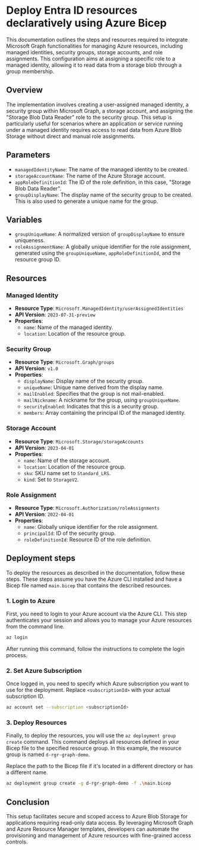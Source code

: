 # Deploy Entra ID resources declaratively using Azure Bicep

This documentation outlines the steps and resources required to integrate Microsoft Graph functionalities for managing Azure resources, including managed identities, security groups, storage accounts, and role assignments. This configuration aims at assigning a specific role to a managed identity, allowing it to read data from a storage blob through a group membership.

## Overview

The implementation involves creating a user-assigned managed identity, a security group within Microsoft Graph, a storage account, and assigning the "Storage Blob Data Reader" role to the security group. This setup is particularly useful for scenarios where an application or service running under a managed identity requires access to read data from Azure Blob Storage without direct and manual role assignments.

## Parameters

- `managedIdentityName`: The name of the managed identity to be created.
- `storageAccountName`: The name of the Azure Storage account.
- `appRoleDefinitionId`: The ID of the role definition, in this case, "Storage Blob Data Reader".
- `groupDisplayName`: The display name of the security group to be created. This is also used to generate a unique name for the group.

## Variables

- `groupUniqueName`: A normalized version of `groupDisplayName` to ensure uniqueness.
- `roleAssignmentName`: A globally unique identifier for the role assignment, generated using the `groupUniqueName`, `appRoleDefinitionId`, and the resource group ID.

## Resources

### Managed Identity

- **Resource Type**: `Microsoft.ManagedIdentity/userAssignedIdentities`
- **API Version**: `2023-07-31-preview`
- **Properties**:
  - `name`: Name of the managed identity.
  - `location`: Location of the resource group.

### Security Group

- **Resource Type**: `Microsoft.Graph/groups`
- **API Version**: `v1.0`
- **Properties**:
  - `displayName`: Display name of the security group.
  - `uniqueName`: Unique name derived from the display name.
  - `mailEnabled`: Specifies that the group is not mail-enabled.
  - `mailNickname`: A nickname for the group, using `groupUniqueName`.
  - `securityEnabled`: Indicates that this is a security group.
  - `members`: Array containing the principal ID of the managed identity.

### Storage Account

- **Resource Type**: `Microsoft.Storage/storageAccounts`
- **API Version**: `2023-04-01`
- **Properties**:
  - `name`: Name of the storage account.
  - `location`: Location of the resource group.
  - `sku`: SKU name set to `Standard_LRS`.
  - `kind`: Set to `StorageV2`.

### Role Assignment

- **Resource Type**: `Microsoft.Authorization/roleAssignments`
- **API Version**: `2022-04-01`
- **Properties**:
  - `name`: Globally unique identifier for the role assignment.
  - `principalId`: ID of the security group.
  - `roleDefinitionId`: Resource ID of the role definition.

## Deployment steps

To deploy the resources as described in the documentation, follow these steps. These steps assume you have the Azure CLI installed and have a Bicep file named `main.bicep` that contains the described resources.

### 1. Login to Azure

First, you need to login to your Azure account via the Azure CLI. This step authenticates your session and allows you to manage your Azure resources from the command line.

```bash
az login
```

After running this command, follow the instructions to complete the login process.

### 2. Set Azure Subscription

Once logged in, you need to specify which Azure subscription you want to use for the deployment. Replace `<subscriptionId>` with your actual subscription ID.

```bash
az account set --subscription <subscriptionId>
```

### 3. Deploy Resources

Finally, to deploy the resources, you will use the `az deployment group create` command. This command deploys all resources defined in your Bicep file to the specified resource group. In this example, the resource group is named `d-rgr-graph-demo`.

Replace the path to the Bicep file if it's located in a different directory or has a different name.

```bash
az deployment group create -g d-rgr-graph-demo -f .\main.bicep
```

## Conclusion

This setup facilitates secure and scoped access to Azure Blob Storage for applications requiring read-only data access. By leveraging Microsoft Graph and Azure Resource Manager templates, developers can automate the provisioning and management of Azure resources with fine-grained access controls.
